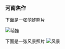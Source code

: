 ﻿### 河南焦作
下面是一张萌娃照片

![萌娃](http://ww2.sinaimg.cn/mw690/53df0ac3tw1efvap32yuyj20m80xcahs.jpg)

下面是一张风景照片
![风景](http://ww1.sinaimg.cn/large/74f67c55jw1e0pqmw9x7ej.jpg)